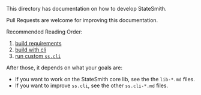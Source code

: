 This directory has documentation on how to develop StateSmith.

Pull Requests are welcome for improving this documentation.

Recommended Reading Order:
1. [build requirements](./build-requirements.md)
2. [build with cli](./build-with-cli.md)
3. [run custom `ss.cli`](./ss.cli-run.md)

After those, it depends on what your goals are:
* If you want to work on the StateSmith core lib, see the the `lib-*.md` files.
* If you want to improve `ss.cli`, see the other `ss.cli-*.md` files.
